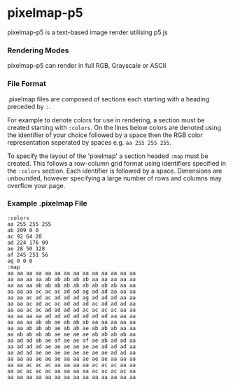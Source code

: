 # pixelmap-p5
pixelmap-p5 is a text-based image render utilising p5.js

### Rendering Modes
pixelmap-p5 can render in full RGB, Grayscale or ASCII

### File Format
.pixelmap files are composed of sections each starting with a heading preceded by `:`.

For example to denote colors for use in rendering, a section must be created starting with `:colors`.
On the lines below colors are denoted using the identifier of your choice followed by a space then
the RGB color representation seperated by spaces e.g. `aa 255 255 255`.

To specify the layout of the 'pixelmap' a section headed `:map` must be created.
This follows a row-column grid format using identifiers specified in the `:colors` section.
Each identifier is followed by a space. Dimensions are unbounded, however specifying a large
number of rows and columns may overflow your page. 

### Example .pixelmap File
    :colors
    aa 255 255 255
    ab 209 0 0
    ac 92 64 20
    ad 224 176 99
    ae 28 50 128
    af 245 251 56
    ag 0 0 0
    :map
    aa aa aa aa aa aa aa aa aa aa aa aa aa aa
    aa aa aa aa ab ab ab ab ab aa aa aa aa aa
    aa aa aa ab ab ab ab ab ab ab ab ab aa aa
    aa aa aa ac ac ac ad ad ag ad ad aa aa aa
    aa aa ac ad ac ad ad ad ag ad ad ad aa aa
    aa aa ac ad ac ac ad ad ad ac ad ad ad aa
    aa aa ac ac ad ad ad ad ac ac ac ac aa aa
    aa aa aa aa ad ad ad ad ad ad ad aa aa aa
    aa aa aa ab ab ae ab ab ab aa aa aa aa aa
    aa aa ab ab ab ae ab ab ae ab ab ab aa aa
    aa ab ab ab ab ae ae ae ae ab ab ab ab aa
    aa ad ad ab ae af ae ae af ae ab ad ad aa
    aa ad ad ad ae ae ae ae ae ae ad ad ad aa
    aa ad ad ae ae ae ae ae ae ae ae ad ad aa
    aa aa aa ae ae ae aa aa ae ae ae aa aa aa
    aa aa ac ac ac aa aa aa aa ac ac ac aa aa
    aa ac ac ac ac aa aa aa aa ac ac ac ac aa
    aa aa aa aa aa aa aa aa aa aa aa aa aa aa
